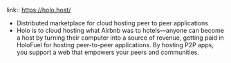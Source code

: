 ---
---

link:: https://holo.host/

- Distributed marketplace for cloud hosting peer to peer applications
- Holo is to cloud hosting what Airbnb was to hotels—anyone can become a host by turning their computer into a source of revenue, getting paid in HoloFuel for hosting peer-to-peer applications. By hosting P2P apps, you support a web that empowers your peers and communities.